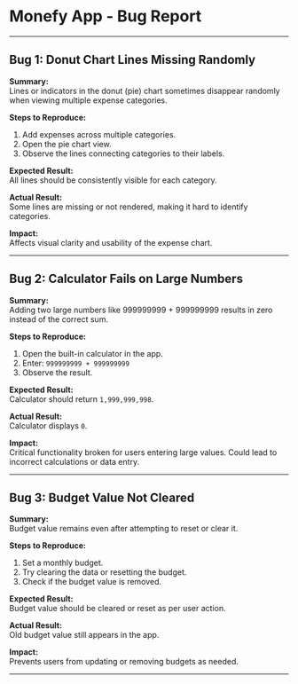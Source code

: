 # Monefy App - Bug Report

---

## Bug 1: Donut Chart Lines Missing Randomly

**Summary:**  
Lines or indicators in the donut (pie) chart sometimes disappear randomly when viewing multiple expense categories.

**Steps to Reproduce:**
1. Add expenses across multiple categories.
2. Open the pie chart view.
3. Observe the lines connecting categories to their labels.

**Expected Result:**  
All lines should be consistently visible for each category.

**Actual Result:**  
Some lines are missing or not rendered, making it hard to identify categories.

**Impact:**  
Affects visual clarity and usability of the expense chart.

---

## Bug 2: Calculator Fails on Large Numbers

**Summary:**  
Adding two large numbers like 999999999 + 999999999 results in zero instead of the correct sum.

**Steps to Reproduce:**
1. Open the built-in calculator in the app.
2. Enter: `999999999 + 999999999`
3. Observe the result.

**Expected Result:**  
Calculator should return `1,999,999,998`.

**Actual Result:**  
Calculator displays `0`.

**Impact:**  
Critical functionality broken for users entering large values. Could lead to incorrect calculations or data entry.

---

## Bug 3: Budget Value Not Cleared

**Summary:**  
Budget value remains even after attempting to reset or clear it.

**Steps to Reproduce:**
1. Set a monthly budget.
2. Try clearing the data or resetting the budget.
3. Check if the budget value is removed.

**Expected Result:**  
Budget value should be cleared or reset as per user action.

**Actual Result:**  
Old budget value still appears in the app.

**Impact:**  
Prevents users from updating or removing budgets as needed.

---
